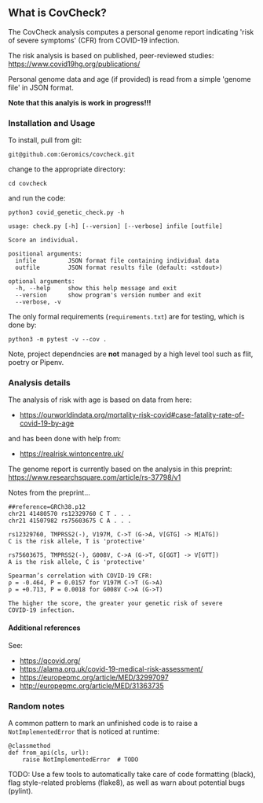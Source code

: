 
## What is CovCheck?


The CovCheck analysis computes a personal genome report indicating
'risk of severe symptoms' (CFR) from COVID-19 infection.

The risk analysis is based on published, peer-reviewed studies:
https://www.covid19hg.org/publications/

Personal genome data and age (if provided) is read from a simple
'genome file' in JSON format.

**Note that this analyis is work in progress!!!**



### Installation and Usage

To install, pull from git:

    git@github.com:Geromics/covcheck.git


change to the appropriate directory:

    cd covcheck


and run the code:

    python3 covid_genetic_check.py -h

    usage: check.py [-h] [--version] [--verbose] infile [outfile]

    Score an individual.

    positional arguments:
      infile         JSON format file containing individual data
      outfile        JSON format results file (default: <stdout>)

    optional arguments:
      -h, --help     show this help message and exit
      --version      show program's version number and exit
      --verbose, -v


The only formal requirements (`requirements.txt`) are for testing,
which is done by:

    python3 -m pytest -v --cov .


Note, project dependncies are **not** managed by a high level tool
such as flit, poetry or Pipenv.



### Analysis details

The analysis of risk with age is based on data from here:
* https://ourworldindata.org/mortality-risk-covid#case-fatality-rate-of-covid-19-by-age

and has been done with help from:
* https://realrisk.wintoncentre.uk/

The genome report is currently based on the analysis in this preprint:
https://www.researchsquare.com/article/rs-37798/v1


Notes from the preprint...

    ##reference=GRCh38.p12
    chr21 41480570 rs12329760 C T . . .
    chr21 41507982 rs75603675 C A . . .

    rs12329760, TMPRSS2(-), V197M, C->T (G->A, V[GTG] -> M[ATG])
    C is the risk allele, T is 'protective'

    rs75603675, TMPRSS2(-), G008V, C->A (G->T, G[GGT] -> V[GTT])
    A is the risk allele, C is 'protective'

    Spearman’s correlation with COVID-19 CFR:
    ρ = -0.464, P = 0.0157 for V197M C->T (G->A)
    ρ = +0.713, P = 0.0018 for G008V C->A (G->T)

    The higher the score, the greater your genetic risk of severe
    COVID-19 infection.



#### Additional references

See:
* https://qcovid.org/
* https://alama.org.uk/covid-19-medical-risk-assessment/
* https://europepmc.org/article/MED/32997097
* http://europepmc.org/article/MED/31363735



### Random notes

A common pattern to mark an unfinished code is to raise a
`NotImplementedError` that is noticed at runtime:

    @classmethod
    def from_api(cls, url):
        raise NotImplementedError  # TODO

TODO: Use a few tools to automatically take care of code formatting
(black), flag style-related problems (flake8), as well as warn about
potential bugs (pylint).

